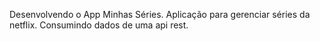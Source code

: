 Desenvolvendo o App Minhas Séries.
Aplicação para gerenciar séries da netflix.
Consumindo dados de uma api rest.
